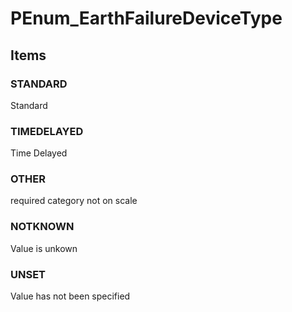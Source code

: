 # PEnum_EarthFailureDeviceType


<!-- end of short definition -->
## Items

### STANDARD
Standard

### TIMEDELAYED
Time Delayed

### OTHER
required category not on scale

### NOTKNOWN
Value is unkown

### UNSET
Value has not been specified
